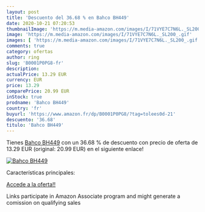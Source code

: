 ```yaml
---
layout: post
title: 'Descuento del 36.68 % en Bahco BH449'
date: 2020-10-21 07:20:53
thumbnailImage: 'https://m.media-amazon.com/images/I/71VYE7C7N6L._SL200_.gif'
image: 'https://m.media-amazon.com/images/I/71VYE7C7N6L._SL200_.gif'
images: [ 'https://m.media-amazon.com/images/I/71VYE7C7N6L._SL200_.gif' ]
comments: true
category: ofertas
author: ring
slug: 'B0001P0PG8-fr'
description:
actualPrice: 13.29 EUR
currency: EUR
price: 13.29
comparePrice: 20.99 EUR
inStock: true
prodname: 'Bahco BH449'
country: 'fr'
buyurl: 'https://www.amazon.fr/dp/B0001P0PG8/?tag=tolees0d-21'
descuento: '36.68'
titulo: 'Bahco BH449'
---
```


Tienes [Bahco BH449](https://www.amazon.fr/dp/B0001P0PG8/?tag=tolees0d-21) con un 36.68 % de descuento con precio de oferta de 13.29 EUR (original: 20.99 EUR) en el siguiente enlace!

[![Bahco BH449](https://m.media-amazon.com/images/I/71VYE7C7N6L._SL200_.gif)](https://www.amazon.fr/dp/B0001P0PG8/?tag=tolees0d-21)

Características principales:


[Accede a la oferta!!](https://www.amazon.fr/dp/B0001P0PG8/?tag=tolees0d-21)

Links participate in Amazon Associate program and might generate a comission on qualifying sales


